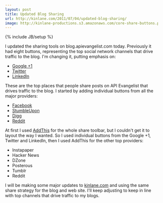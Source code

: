```yaml
---
layout: post
title: Updated Blog Sharing
url: http://kinlane.com/2011/07/04/updated-blog-sharing/
image: http://kinlane-productions.s3.amazonaws.com/core-share-buttons.png
---
```

{% include JB/setup %}
<p>
     <img src="http://kinlane-productions.s3.amazonaws.com/core-share-buttons.png" alt="" align="right" />I updated the sharing tools on blog.apievangelist.com today. Previously it had eight buttons, representing the top social network channels that drive traffic to the blog. I'm changing it, putting emphasis on:
</p>
<ul class="mainlist">
     <li>
          <a title="Google +1" href="http://www.google.com/webmasters/+1/button/" target="_blank">Google +1</a>
     </li>
     <li>
          <a title="Twitter Share Button" href="http://twitter.com/about/resources/tweetbutton" target="_blank">Twitter</a>
     </li>
     <li>
          <a title="LinkedIn Share Button" href="http://www.linkedin.com/publishers" target="_blank">LinkedIn</a>
     </li>
</ul>
<p>
     These are the top places that people share posts on API Evangelist that drives traffic to the blog. <img src="http://kinlane-productions.s3.amazonaws.com/secondary-share-buttons.png" alt="" align="right" />I started by adding individual buttons from all the major providers:
</p>
<ul class="mainlist">
     <li>
          <a title="Facebook Like Button" href="http://developers.facebook.com/docs/reference/plugins/like/#" target="_blank">Facebook</a>
     </li>
     <li>
          <a title="StumbleUpon Share Button" href="http://www.stumbleupon.com/badges/" target="_blank">StumbleUpon</a>
     </li>
     <li>
          <a title="Digg Share Button" href="http://about.digg.com/downloads/button/smart" target="_blank">Digg</a>
     </li>
     <li>
          <a title="Reddit Share Button" href="http://www.reddit.com/buttons" target="_blank">Reddit</a>
     </li>
</ul>
<p>
     At first I used <a title="AddThis Sharing" href="http://www.addthis.com/analytics" target="_blank">AddThis</a> for the whole share toolbar, but I couldn't get it to layout the way I wanted. So I used individual buttons from the Google +1, Twitter and LinkedIn, then I used AddThis for the other top providers:
</p>
<ul class="mainlist">
     <li>Instapaper
     </li>
     <li>Hacker News
     </li>
     <li>DZone
     </li>
     <li>Posterous
     </li>
     <li>Tumblr
     </li>
     <li>Reddit
     </li>
</ul>
<p>
     I will be making some major updates to <a title="kinlane.com" href="http://www.kinlane.com" target="_blank">kinlane.com</a> and using the same share strategy for the blog and web site. I'll keep adjusting to keep in line with top channels that drive traffic to my blogs.
</p>